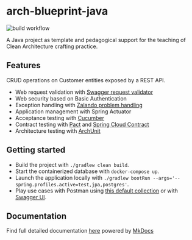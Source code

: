 # arch-blueprint-java
![build workflow](https://github.com/vondacho/arch-blueprint-java/actions/workflows/build.yml/badge.svg)

A Java project as template and pedagogical support for the teaching of Clean Architecture crafting practice.

## Features
CRUD operations on Customer entities exposed by a REST API.

- Web request validation with [Swagger request validator](https://bitbucket.org/atlassian/swagger-request-validator/src/master/)
- Web security based on Basic Authentication
- Exception handling with [Zalando problem handling](https://github.com/zalando/problem-spring-web)
- Application management with Spring Actuator
- Acceptance testing with [Cucumber](https://cucumber.io/docs/cucumber/)
- Contract testing with [Pact](https://docs.pact.io/) and [Spring Cloud Contract](https://softwaremill.com/contract-testing-spring-cloud-contract/)
- Architecture testing with [ArchUnit](https://www.archunit.org/motivation)

## Getting started
- Build the project with `./gradlew clean build`.
- Start the containerized database with `docker-compose up`.
- Launch the application locally with `./gradlew bootRun --args='--spring.profiles.active=test,jpa,postgres'`.
- Play use cases with Postman using [this default collection](https://vondacho.github.io/arch-blueprint-java/postman/postman_collection.json) or with [Swagger UI](https://vondacho.github.io/arch-blueprint-java/api/).

## Documentation
Find full detailed documentation [here](https://vondacho.github.io/arch-blueprint-java/) powered by [MkDocs](https://www.mkdocs.org/getting-started/)
